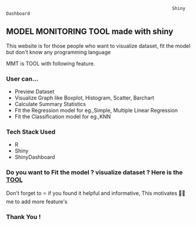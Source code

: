                                                                    Shiny Dashboard 
## MODEL MONITORING TOOL made with shiny 

<p>This website is for those people who want to visualize dataset, fit the model but don't know any programming language <p>
<p>MMT is TOOL with following feature. <p>
<h3>User can...</h3>
 <ul>
 <li>Preview Dataset</li>
 <li>Visualize Graph like Boxplot, Histogram, Scatter, Barchart</li>
 <li>Calculate Summary Statistics</li>
 <li>Fit the Regression model for eg.,Simple, Multiple Linear Regression</li>
 <li>Fit the Classification model for eg.,KNN </li>
 </ul>

<h3>Tech Stack Used</h3>
 <ul>
 <li>R</li>
 <li>Shiny</li>
 <li>ShinyDashboard</li>
 </ul>
 
<h3>Do you want to Fit the model ? visualize dataset ? Here is the <a href="https://prachigore29.shinyapps.io/Finance_Calculator/">TOOL</a></h3>
<p>Don't forget to ⭐ if you found it helpful and informative, This motivates 🚀🚀 me to add more feature's</p>

<h3>Thank You !</h3>
<br>
